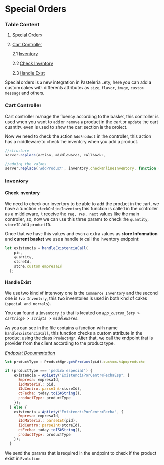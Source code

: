 # Special Orders #

### Table Content ###
1. [Special Orders](#special-orders)
2. [Cart Controller](#cart-controller)

    2.1 [Inventory](#inventory)

    2.2 [Check Inventory](#check-inventory)

    2.3 [Handle Exist](#handle-exist)

Special orders is a new integration in Pasteleria Lety, here you can
add a custom cakes with differents attributes as `size`, `flavor`, `image`,
`custom message` and others.
### Cart Controller ###

Cart controller manage the fluency according to the basket, this controller is used when you
want to `add` or `remove` a product in the cart or `update` the cart cuantity, even is used to
show the cart section in the project.

Now we need to check the action `AddProduct` in the controller, this action has a middleware to check
the inventory when you add a product.

```javascript
//structure
server.replace(action, middlewares, callback);

//adding the values
server.replace('AddProduct', inventory.checkOnlineInventory, function (req, res, next) {})
```
### Inventory ### 

#### Check Inventory #### 

We need to check our inventory to be able to add the product in the cart, we have a function `checkOnlineInventory`
this function is called in the controller as a middleware, it receive the `req, res, next` values like the main controller,
so, now we can use this three params to check the `quantity`, `storeID` and `productID`.

Once that we have this values and even a extra values as **store Information** and **current basket** we use a handle to
call the inventory endpoint:

```javascript
let existencia = handleExistenciaCall(
    pid,
    quantity,
    storeId,
    store.custom.empresaId
  );
```

#### Handle Exist #### 

We use two kind of intenvory one is the `Commerce Inventory` and the second one
is `Evo Inventory`, this two inventories is used in both kind of cakes (`special and normals`).

You can found a `inventory.js` that is located on _`app_custom_lety > cartridge > scripts > middlewares`_.

As you can see in the file contains a function with name `handleExistenciaCall`, this function checks a 
custom attribute in the product using the class `ProductMgr`. 
After that, we call the endpoint that is provider from the client according to the product type.

_[Endpoint Documentation](endpoints.md)_

```javascript
let productType = ProductMgr.getProduct(pid).custom.tipoproducto

if (productType === 'pedido especial') {
    existencia = ApiLety("ExistenciaPorCentroFechaEsp", {
      Empresa: empresaId,
      iIdMaterial: pid,
      iIdCentro: parseInt(storeId),
      dtFecha: today.toISOString(),
      productType: productType
    });
  } else {
    existencia = ApiLety("ExistenciaPorCentroFecha", {
      Empresa: empresaId,
      iIdMaterial: parseInt(pid),
      iIdCentro: parseInt(storeId),
      dtFecha: today.toISOString(),
      productType: productType
    });
  }
```

We send the params that is required in the endpoint to check if the product exist in `Evolution`.